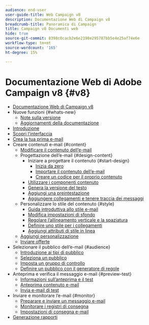 ```yaml
---
audience: end-user
user-guide-title: Web Campaign v8
description: Documentazione Web di Campaign v8
breadcrumb-title: Panoramica di Campaign
title: Campaign v8 Documenti web
hide: true
source-git-commit: 8398c0cacb2e6e2198e295787bb5e4e25af74e6e
workflow-type: tm+mt
source-wordcount: '165'
ht-degree: 15%

---
```



# Documentazione Web di Adobe Campaign v8 {#v8}

+ [Documentazione Web di Campaign v8](campaign-web-home.md)
+ Nuove funzioni {#whats-new}
   + [Note sulla versione](rn/release-notes.md)
   + [Aggiornamenti della documentazione](rn/documentation-updates.md)
+ [Introduzione](get-started/get-started.md)
+ [Scopri l’interfaccia](get-started/user-interface.md)
+ [Crea la tua prima e-mail](email/create-email.md)
+ Creare contenuti e-mail {#content}
   + [Modificare il contenuto dell’e-mail](content/edit-content.md)
   + Progettazione dell’e-mail {#design-content}
      + Iniziare a progettare il contenuto {#start-design}
         + [Inizia da zero ](content/create-email-content.md)
         + [Importare il contenuto dell’e-mail](content/existing-content.md)
         + [Creare un codice per il proprio contenuto](content/code-content.md)
      + [Utilizzare i componenti contenuto](content/content-components.md)
      + [Genera la versione del testo](content/text-version-email.md)
      + [Aggiungi una preintestazione](content/preheader.md)
      + [Aggiungere collegamenti e tenere traccia dei messaggi](content/message-tracking.md)
   + Personalizzare lo stile del contenuto {#style}
      + [Guida introduttiva allo stile e-mail](content/get-started-email-style.md)
      + [Modifica impostazioni di sfondo](content/backgrounds.md)
      + [Regolare l’allineamento verticale e la spaziatura](content/alignment-and-padding.md)
      + [Definire uno stile per i collegamenti](content/styling-links.md)
      + [Aggiungi attributi di stile in linea](content/inline-styling.md)
   + [Aggiungi personalizzazione](personalization/personalize.md)
   + [Inviare offerte](content/offers.md)
+ Selezionare il pubblico dell’e-mail {#audience}
   + [Introduzione ai tipi di pubblico](audience/about-audiences.md)
   + [Seleziona un pubblico](audience/add-audience.md)
   + [Imposta un gruppo di controllo](audience/control-group.md)
   + [Definire un pubblico con il generatore di regole](audience/segment-builder.md)
+ Anteprima e verifica il messaggio e-mail {#preview-test}
   + [Informazioni sull’anteprima e il test](preview-test/preview-test.md)
   + [Anteprima contenuto e-mail](preview-test/preview-content.md)
   + [Invia e-mail di test](preview-test/proofs.md)
+ Inviare e monitorare l’e-mail {#monitor}
   + [Preparare e inviare un messaggio e-mail](monitor/prepare-send.md)
   + [Monitorare i registri di consegna](monitor/delivery-logs.md)
   + [Impostazioni di consegna e-mail](advanced-settings/delivery-settings.md)
+ [Generazione rapporti](reporting/reports.md)
